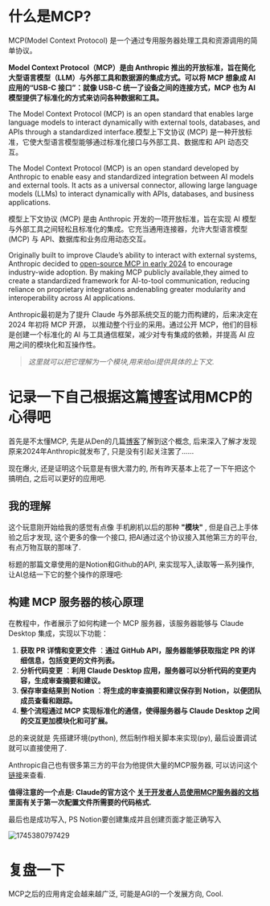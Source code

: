 # 什么是MCP?

MCP(Model Context Protocol) 是一个通过专用服务器处理工具和资源调用的简单协议。

**Model Context Protocol（MCP）是由 Anthropic 推出的开放标准，旨在简化大型语言模型（LLM）与外部工具和数据源的集成方式。可以将 MCP 想象成 AI 应用的“USB-C 接口”：就像 USB-C 统一了设备之间的连接方式，MCP 也为 AI 模型提供了标准化的方式来访问各种数据和工具。**

The Model Context Protocol (MCP) is an open standard that enables large language models to interact dynamically with external tools, databases, and APIs through a standardized interface.模型上下文协议 (MCP) 是一种开放标准，它使大型语言模型能够通过标准化接口与外部工具、数据库和 API 动态交互。

The Model Context Protocol (MCP) is an open standard developed by Anthropic to enable easy and standardized integration between AI models and external tools. It acts as a universal connector, allowing large language models (LLMs) to interact dynamically with APIs, databases, and business applications.

模型上下文协议 (MCP) 是由 Anthropic 开发的一项开放标准，旨在实现 AI 模型与外部工具之间轻松且标准化的集成。它充当通用连接器，允许大型语言模型 (MCP) 与 API、数据库和业务应用动态交互。

Originally built to improve Claude’s ability to interact with external systems, Anthropic decided to [open-source MCP in early 2024](https://www.anthropic.com/news/model-context-protocol) to encourage industry-wide adoption. By making MCP publicly available,they aimed to create a standardized framework for AI-to-tool
communication, reducing reliance on proprietary integrations andenabling greater modularity and interoperability across AI applications.

Anthropic最初是为了提升 Claude 与外部系统交互的能力而构建的，后来决定在 2024 年初将 MCP 开源， 以推动整个行业的采用。通过公开 MCP，他们的目标是创建一个标准化的 AI 与工具通信框架，减少对专有集成的依赖，并提高 AI 应用之间的模块化和互操作性。

> *这里就可以把它理解为一个模块,用来给ai提供具体的上下文.*

# 记录一下自己根据这篇[博客](https://www.datacamp.com/tutorial/mcp-model-context-protocol?utm_source=chatgpt.com)试用MCP的心得吧

首先是不太懂MCP, 先是从Den的几篇[博客](https://den.dev/blog/local-mcp-server-authorization/)了解到这个概念, 后来深入了解才发现原来2024年Anthropic就发布了, 只是没有引起关注罢了......

现在爆火, 还是证明这个玩意是有很大潜力的, 所有昨天基本上花了一下午把这个搞明白, 之后可以更好的应用吧.

## 我的理解

这个玩意刚开始给我的感觉有点像 手机刷机以后的那种 **"模块"** , 但是自己上手体验之后才发现, 这个更多的像一个接口, 把AI通过这个协议接入其他第三方的平台, 有点万物互联的那味了.

标题的那篇文章使用的是Notion和Github的API, 来实现写入,读取等一系列操作, 让AI总结一下它的整个操作的原理吧:

## 构建 MCP 服务器的核心原理

在教程中，作者展示了如何构建一个 MCP 服务器，该服务器能够与 Claude Desktop 集成，实现以下功能：

1. **获取 PR 详情和变更文件** ：**通过 GitHub API，服务器能够获取指定 PR 的详细信息，包括变更的文件列表。**
2. **分析代码变更** ：**利用 Claude Desktop 应用，服务器可以分析代码的变更内容，生成审查摘要和建议。**
3. **保存审查结果到 Notion** ：**将生成的审查摘要和建议保存到 Notion，以便团队成员查看和跟踪。**
4. **整个流程通过 MCP 实现标准化的通信，使得服务器与 Claude Desktop 之间的交互更加模块化和可扩展。**

总的来说就是 先搭建环境(python), 然后制作相关脚本来实现(py), 最后设置调试就可以直接使用了.

Anthropic自己也有很多第三方的平台为他提供大量的MCP服务器, 可以访问这个[链接](https://github.com/modelcontextprotocol/servers)来查看.

**值得注意的一个点是: Claude的官方这个** **[关于开发者人员使用MCP服务器的文档](https://modelcontextprotocol.io/quickstart/server#windows) 里面有关于第一次配置文件所需要的代码格式.**

最后也是成功写入, PS Notion要创建集成并且创建页面才能正确写入

![1745380797429](image/project_MCP/1745380797429.png)

# 复盘一下

MCP之后的应用肯定会越来越广泛, 可能是AGI的一个发展方向, Cool.
